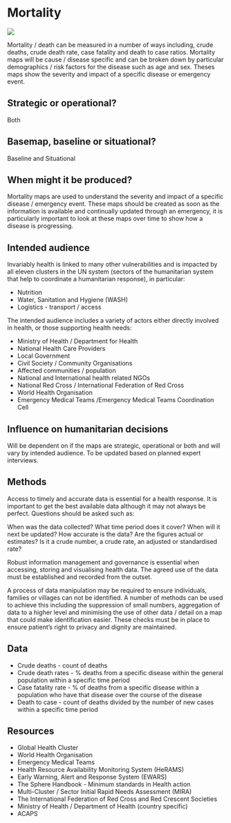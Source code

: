 # Mortality

![](../../.gitbook/assets/health_mortality.jpg)

Mortality / death can be measured in a number of ways including, crude deaths, crude death rate, case fatality and death to case ratios. Mortality maps will be cause / disease specific and can be broken down by particular demographics / risk factors for the disease such as age and sex. Theses maps show the severity and impact of a specific disease or emergency event.

## Strategic or operational? 

Both

## Basemap, baseline or situational? 

Baseline and Situational

## When might it be produced?

Mortality maps are used to understand the severity and impact of a specific disease / emergency event. These maps should be created as soon as the information is available and continually updated through an emergency, it is particularly important to look at these maps over time to show how a disease is progressing.

## Intended audience 

Invariably health is linked to many other vulnerabilities and is impacted by all eleven clusters in the UN system \(sectors of the humanitarian system that help to coordinate a humanitarian response\), in particular:

* Nutrition
* Water, Sanitation and Hygiene \(WASH\)
* Logistics - transport / access

The intended audience includes a variety of actors either directly involved in health, or those supporting health needs:

* Ministry of Health / Department for Health
* National Health Care Providers
* Local Government
* Civil Society / Community Organisations
* Affected communities / population
* National and International health related NGOs
* National Red Cross / International Federation of Red Cross
* World Health Organisation
* Emergency Medical Teams /Emergency Medical Teams Coordination Cell

## Influence on humanitarian decisions 

Will be dependent on if the maps are strategic, operational or both and will vary by intended audience. To be updated based on planned expert interviews.

## Methods

Access to timely and accurate data is essential for a health response. It is important to get the best available data although it may not always be perfect. Questions should be asked such as:

When was the data collected? What time period does it cover? When will it next be updated? How accurate is the data? Are the figures actual or estimates? Is it a crude number, a crude rate, an adjusted or standardised rate?

Robust information management and governance is essential when accessing, storing and visualising health data. The agreed use of the data must be established and recorded from the outset.

A process of data manipulation may be required to ensure individuals, families or villages can not be identified. A number of methods can be used to achieve this including the suppression of small numbers, aggregation of data to a higher level and minimising the use of other data / detail on a map that could make identification easier. These checks must be in place to ensure patient’s right to privacy and dignity are maintained.

## Data

* Crude deaths - count of deaths
* Crude death rates - % deaths from a specific disease within the general population within a specific time period
* Case fatality rate - % of deaths from a specific disease within a population who have that disease over the course of the disease
* Death to case - count of deaths divided by the number of new cases within a specific time period

## Resources

* Global Health Cluster
* World Health Organisation
* Emergency Medical Teams
* Health Resource Availability Monitoring System \(HeRAMS\)
* Early Warning, Alert and Response System \(EWARS\)
* The Sphere Handbook - Minimum standards in Health action
* Multi-Cluster / Sector Initial Rapid Needs Assessment \(MIRA\)
* The International Federation of Red Cross and Red Crescent Societies
* Ministry of Health / Department of Health \(country specific\)
* ACAPS

